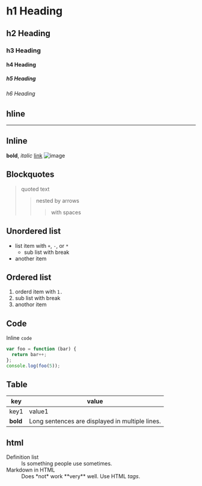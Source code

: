 # h1 Heading
## h2 Heading
### h3 Heading
#### h4 Heading
##### h5 Heading
###### h6 Heading

## hline

---

## Inline

**bold**, *italic*
[link](http://example.com)
![image](https://example.com)

## Blockquotes

> quoted text
>> nested by arrows
> > > with spaces

## Unordered list

+ list item with `+`, `-`, or `*`
  * sub list
    with break
+ another item

## Ordered list

1. orderd item with `1.`
  1. sub list
     with break
1. anothor item

## Code

Inline `code`

```js
var foo = function (bar) {
  return bar++;
};
console.log(foo(5));
```

## Table

| key  | value |
| ---- | ----------- |
| key1 | value1 |
| **bold** | Long sentences are displayed in multiple lines. |

## html

<dl>
  <dt>Definition list</dt>
  <dd>Is something people use sometimes.</dd>

  <dt>Markdown in HTML</dt>
  <dd>Does *not* work **very** well. Use HTML <em>tags</em>.</dd>
</dl>